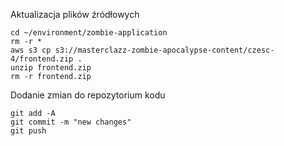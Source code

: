 Aktualizacja plików źródłowych
```
cd ~/environment/zombie-application
rm -r *
aws s3 cp s3://masterclazz-zombie-apocalypse-content/czesc-4/frontend.zip .
unzip frontend.zip 
rm -r frontend.zip
```

Dodanie zmian do repozytorium kodu
```
git add -A
git commit -m "new changes"
git push
```
